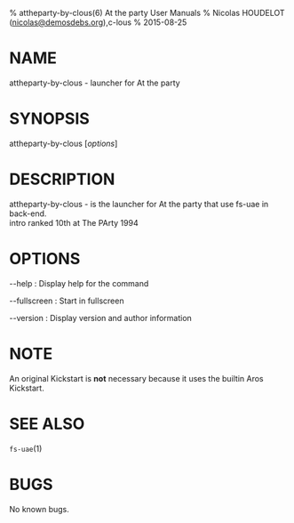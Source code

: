 % attheparty-by-clous(6) At the party User Manuals
% Nicolas HOUDELOT (nicolas@demosdebs.org),c-lous
% 2015-08-25

# NAME
attheparty-by-clous - launcher for At the party

# SYNOPSIS
attheparty-by-clous [*options*]

# DESCRIPTION
attheparty-by-clous - is the launcher for At the party that use fs-uae in back-end.  
intro ranked 10th at The PArty 1994

# OPTIONS
\--help
:   Display help for the command

\--fullscreen
:   Start in fullscreen

\--version
:   Display version and author information

# NOTE
An original Kickstart is **not** necessary because it uses the builtin Aros Kickstart.

# SEE ALSO
`fs-uae`(1)

# BUGS
No known bugs.
